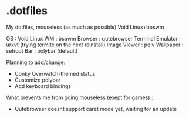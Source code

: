 # .dotfiles
My dotfiles, mouseless (as much as possible) Void Linux+bpswm

OS : Void Linux
WM : bspwm
Browser : qutebrowser
Terminal Emulator : urxvt (trying termite on the next reinstall)
Image Viewer : pqiv
Wallpaper : setroot
Bar : polybar (default)

Planning to add/change:
  - Conky Overwatch-themed status
  - Customize polybar
  - Add keyboard bindings
  
What prevents me from going mouseless (exept for games) :
  - Qutebrowser doesnt support caret mode yet, waiting for an update
